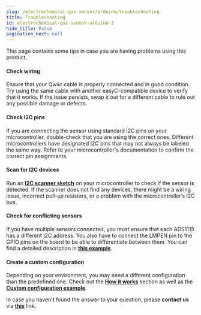```yaml
---
slug: /electrochemical-gas-sensor/arduino/troubleshooting 
title: Troubleshooting
id: electrochemical-gas-sensor-arduino-3 
hide_title: False
pagination_next: null
---
```

This page contains some tips in case you are having problems using this product.

<ExpandableSection title="My sensor won't initialize!">

#### Check wiring
Ensure that your Qwiic cable is properly connected and in good condition. Try using the same cable with another easyC-compatible device to verify that it works. If the issue persists, swap it out for a different cable to rule out any possible damage or defects.

#### Check I2C pins
If you are connecting the sensor using standard I2C pins on your microcontroller, double-check that you are using the correct ones. Different microcontrollers have designated I2C pins that may not always be labeled the same way. Refer to your microcontroller's documentation to confirm the correct pin assignments.

#### Scan for I2C devices
Run an [**I2C scanner sketch**](https://github.com/SolderedElectronics/Soldered-Hacky-Codes/tree/main/I2C_Scanner) on your microcontroller to check if the sensor is detected. If the scanner does not find any devices, there might be a wiring issue, incorrect pull-up resistors, or a problem with the microcontroller’s I2C bus.

#### Check for conflicting sensors
If you have multiple sensors connected, you must ensure that each ADS1115 has a different I2C address. You also have to connect the LMPEN pin to the GPIO pins on the board to be able to differentiate between them. You can find a detailed description in [**this example**](/electrochemical-gas-sensor/arduino/reading-from-multiple-sensors/).

</ExpandableSection>

<ExpandableSection title="The readings from the sensor are off!">

#### Create a custom configuration
Depending on your environment, you may need a different configuration than the predefined one. Check out the [**How it works**](/documentation/electrochemical-gas-sensor/how-it-works/) section as well as the [**Custom configuration example**](/documentation/electrochemical-gas-sensor/arduino/custom-config-example/).

</ExpandableSection>

<InfoBox>In case you haven't found the answer to your question, please **contact us** via [**this**](https://soldered.com/contact/) link.</InfoBox>